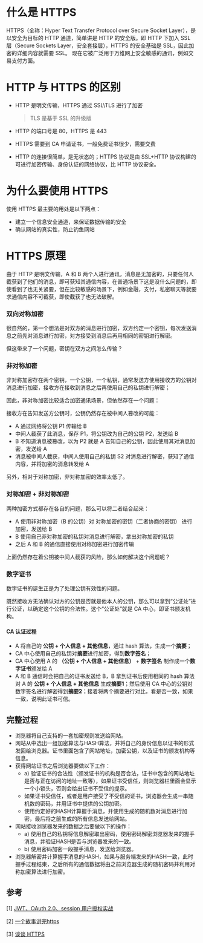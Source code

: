 # 什么是 HTTPS

HTTPS（全称：Hyper Text Transfer Protocol over Secure Socket Layer），是以安全为目标的 HTTP 通道，简单讲是 HTTP 的安全版。即 HTTP 下加入 SSL 层（Secure Sockets Layer，安全套接层），HTTPS 的安全基础是 SSL，因此加密的详细内容就需要 SSL。 现在它被广泛用于万维网上安全敏感的通讯，例如交易支付方面。



# HTTP 与 HTTPS 的区别

- HTTP 是明文传输，HTTPS 通过 SSL\TLS 进行了加密

  > TLS 是基于 SSL 的升级版

- HTTP 的端口号是 80，HTTPS 是 443

- HTTPS 需要到 CA 申请证书，一般免费证书很少，需要交费

- HTTP 的连接很简单，是无状态的；HTTPS 协议是由 SSL+HTTP 协议构建的可进行加密传输、身份认证的网络协议，比 HTTP 协议安全。



# 为什么要使用 HTTPS

使用 HTTPS 最主要的用处是以下两点：

- 建立一个信息安全通道，来保证数据传输的安全
- 确认网站的真实性，防止钓鱼网站



# HTTPS 原理

由于 HTTP 是明文传输，A 和 B 两个人进行通讯，消息是无加密的，只要任何人截获到了他们的消息，即可获知其通信内容，在普通场景下这是没什么问题的，即使看到了也无关紧要，但在比较敏感的场景下，例如金融，支付，私密聊天等就要求通信内容不可截获，即使截获了也无法破解。



### 双向对称加密

很自然的，第一个想法是对双方的消息进行加密，双方约定一个密钥，每次发送消息之前先对消息进行加密，对方接受到消息后再用相同的密钥进行解密。

但这带来了一个问题，密钥在双方之间怎么传输？



### 非对称加密

非对称加密存在两个密钥，一个公钥，一个私钥，通常发送方使用接收方的公钥对消息进行加密，接收方在接收到消息之后再使用自己的私钥进行解密；

因此，非对称加密比较适合加密通讯场景，但依然存在一个问题：

接收方在告知发送方公钥时，公钥仍然存在被中间人篡改的可能：

- A 通过网络将公钥 P1 传输给 B
- 中间人截获了此消息，保存 P1，将公钥改为自己的公钥 P2，发送给 B
- B 不知道消息被篡改，以为 P2 就是 A 告知自己的公钥，因此使用其对消息加密，发送给 A
- 消息被中间人截获，中间人使用自己的私钥 S2 对消息进行解密，获知了通信内容，并将加密的消息转发给 A

另外，相对于对称加密，非对称加密的效率太低了。



### 对称加密 + 非对称加密

两种加密方式都存在各自的问题，那么可以将二者结合起来：

- A 使用非对称加密（B 的公钥）对 对称加密的密钥（二者协商的密钥） 进行加密，发送给 B
- B 使用自己非对称加密的私钥对消息进行解密，拿出对称加密的私钥
- 之后 A 和 B 的通信直接使用对称加密进行加密传输

上面仍然存在着公钥被中间人截获的风险，那么如何解决这个问题呢？



### 数字证书

数字证书的诞生正是为了处理公钥有效性的问题。

既然接收方无法确认对方的公钥是否就是他本人的公钥，那么可以拿到“公证处”进行公证，以确定这个公钥的合法性。这个“公证处”就是 CA 中心，即证书颁发机构。

#### CA 认证过程

- A 将自己的 **公钥 + 个人信息 + 其他信息**，通过 hash 算法，生成一个**摘要**；
- CA 中心使用自己的私钥对**摘要**进行加密，得到**数字签名**；
- CA 中心使用 A 的 **（公钥 + 个人信息 + 其他信息）** + **数字签名** 制作成一个**数字证书**颁发给 A
- A 和 B 通信时会把自己的证书发送给 B，B 拿到证书后使用相同的 hash 算法对 A 的 **公钥 + 个人信息 + 其他信息** 生成**摘要1**；然后使用 CA 中心的公钥对数字签名进行解密得到**摘要2**；接着将两个摘要进行对比，看是否一致，如果一致，说明此证书可信。



## 完整过程

- 浏览器将自己支持的一套加密规则发送给网站。
- 网站从中选出一组加密算法与HASH算法，并将自己的身份信息以证书的形式发回给浏览器。证书里面包含了网站地址，加密公钥，以及证书的颁发机构等信息。
- 获得网站证书之后浏览器要做以下工作：
  - a) 验证证书的合法性（颁发证书的机构是否合法，证书中包含的网站地址是否与正在访问的地址一致等），如果证书受信任，则浏览器栏里面会显示一个小锁头，否则会给出证书不受信的提示。
  - 如果证书受信任，或者是用户接受了不受信的证书，浏览器会生成一串随机数的密码，并用证书中提供的公钥加密。
  - 使用约定好的HASH计算握手消息，并使用生成的随机数对消息进行加密，最后将之前生成的所有信息发送给网站。
- 网站接收浏览器发来的数据之后要做以下的操作：
  - a) 使用自己的私钥将信息解密取出密码，使用密码解密浏览器发来的握手消息，并验证HASH是否与浏览器发来的一致。
  - b) 使用密码加密一段握手消息，发送给浏览器。
- 浏览器解密并计算握手消息的HASH，如果与服务端发来的HASH一致，此时握手过程结束，之后所有的通信数据将由之前浏览器生成的随机密码并利用对称加密算法进行加密。



## 参考

[1] [JWT、OAuth 2.0、session 用户授权实战](<https://juejin.im/post/5cddae69f265da036207d036#heading-8>)

[2] [一个故事讲完https](<https://mp.weixin.qq.com/s/StqqafHePlBkWAPQZg3NrA>)

[3] [谈谈 HTTPS](<https://juejin.im/post/59e4c02151882578d02f4aca>)

